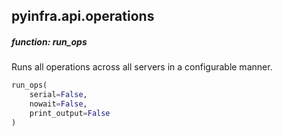 ## pyinfra.api.operations


##### function: run_ops

Runs all operations across all servers in a configurable manner.

```py
run_ops(
    serial=False,
    nowait=False,
    print_output=False
)
```
